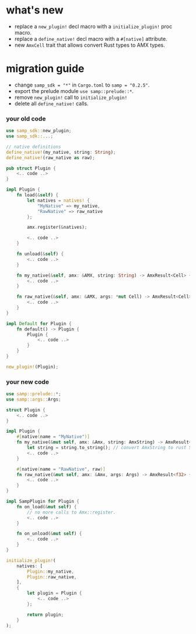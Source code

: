 # what's new
* replace a `new_plugin!` decl macro with a `initialize_plugin!` proc macro.
* replace a `define_native!` decl macro with a `#[native]` attribute.
* new `AmxCell` trait that allows convert Rust types to AMX types.

# migration guide
* change `samp_sdk = "*"` in `Cargo.toml` to `samp = "0.2.5"`.
* export the prelude module `use samp::prelude::*`.
* remove `new_plugin!` call to `initialize_plugin!`
* delete all `define_native!` calls.

### your old code
```rust
use samp_sdk::new_plugin;
use samp_sdk::...;

// native definitions
define_native!(my_native, string: String);
define_native!(raw_native as raw);

pub struct Plugin {
    <.. code ..>
}

impl Plugin {
    fn load(&self) {
        let natives = natives! {
            "MyNative" => my_native,
            "RawNative" => raw_native
        };

        amx.register(&natives);

        <.. code ..>
    }

    fn unload(&self) { 
        <.. code ..> 
    }

    fn my_native(&self, amx: &AMX, string: String) -> AmxResult<Cell> {
        <.. code ..>
    }

    fn raw_native(&self, amx: &AMX, args: *mut Cell) -> AmxResult<Cell> {
        <.. code ..>
    }
}

impl Default for Plugin {
    fn default() -> Plugin {
        Plugin {
            <.. code ..>
        }
    }
}

new_plugin!(Plugin);
```
### your new code
```rust
use samp::prelude::*;
use samp::args::Args;

struct Plugin {
    <.. code ..>
}

impl Plugin {
    #[native(name = "MyNative")]
    fn my_native(&mut self, amx: &Amx, string: AmxString) -> AmxResult<bool> {
        let string = string.to_string(); // convert AmxString to rust String
        <.. code ..>
    }

    #[native(name = "RawNative", raw)]
    fn raw_native(&mut self, amx: &Amx, args: Args) -> AmxResult<f32> {
        <.. code ..>
    }
}

impl SampPlugin for Plugin {
    fn on_load(&mut self) {
        // no more calls to Amx::register.
        <.. code ..> 
    }

    fn on_unload(&mut self) {
        <.. code ..>
    }
}

initialize_plugin!(
    natives: [
        Plugin::my_native,
        Plugin::raw_native,
    ],
    {
        let plugin = Plugin {
            <.. code ..>
        };

        return plugin;
    }
);
```